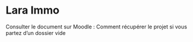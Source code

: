 <h1>Lara Immo</h1>

Consulter le document sur Moodle : Comment récupérer le projet si vous partez d’un dossier vide
